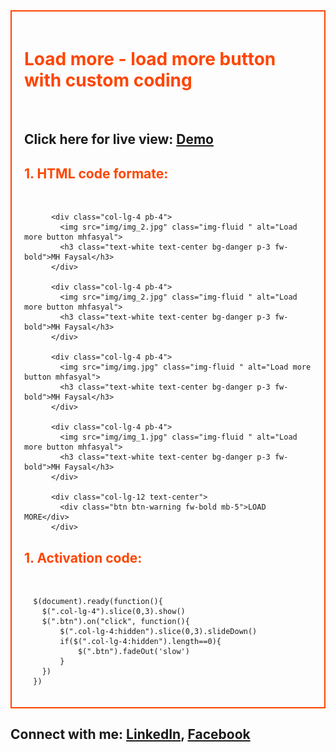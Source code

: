 
<div style="border: 2px solid orangered; padding: 20px;">
    <h1 style="color: orangered;">Load more - load more button with custom coding</h1><br>
    <h2>Click here for live view: <a href="https://mhfaysal124.github.io/load_more_button./" target="blank">Demo</a></h2>
<h2 style="color: orangered;">1. HTML code formate: </h2><br>
    

          <div class="col-lg-4 pb-4">
            <img src="img/img_2.jpg" class="img-fluid " alt="Load more button mhfasyal">
            <h3 class="text-white text-center bg-danger p-3 fw-bold">MH Faysal</h3>
          </div>

          <div class="col-lg-4 pb-4">
            <img src="img/img_2.jpg" class="img-fluid " alt="Load more button mhfasyal">
            <h3 class="text-white text-center bg-danger p-3 fw-bold">MH Faysal</h3>
          </div> 

          <div class="col-lg-4 pb-4">
            <img src="img/img.jpg" class="img-fluid " alt="Load more button mhfasyal">
            <h3 class="text-white text-center bg-danger p-3 fw-bold">MH Faysal</h3>
          </div>      

          <div class="col-lg-4 pb-4">
            <img src="img/img_1.jpg" class="img-fluid " alt="Load more button mhfasyal">
            <h3 class="text-white text-center bg-danger p-3 fw-bold">MH Faysal</h3>
          </div>

          <div class="col-lg-12 text-center">
            <div class="btn btn-warning fw-bold mb-5">LOAD MORE</div>
          </div>



<h2 style="color: orangered;">1. Activation code: </h2><br>


      $(document).ready(function(){
        $(".col-lg-4").slice(0,3).show()
        $(".btn").on("click", function(){
            $(".col-lg-4:hidden").slice(0,3).slideDown()
            if($(".col-lg-4:hidden").length==0){
                $(".btn").fadeOut('slow')
            }
        })
      })

  </div>

  <h2>Connect with me: <a href="https://www.linkedin.com/in/mhfaysal124/"> LinkedIn</a>, <a href="https://www.facebook.com/mhfaysal124">Facebook</a></h2>
